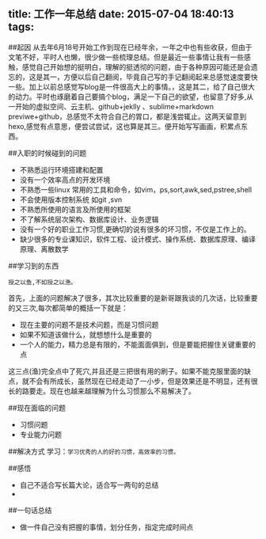 title: 工作一年总结
date: 2015-07-04 18:40:13
tags:
---

##起因
从去年6月18号开始工作到现在已经年余，一年之中也有些收获，但由于文笔不好，平时人也懒，很少做一些梳理总结。但是最近一些事情让我有一些感触，感觉自己开始想的挺明白，理解的挺透彻的问题，由于各种原因可能还是会遗忘的，这是其一，方便以后自己翻阅，毕竟自己写的手记翻阅起来总感觉速度要快一些。加上以前总感觉写blog是一件很高大上的事情。，这是其二，给了自己很大的动力。平时也琢磨着自己要搞个blog，满足一下自己的欲望，也留意了好多,从一开始的虚拟空间、云主机、github+jeklly 、sublime+markdown previwe+github，总感觉不太符合自己的胃口，都是浅尝辄止。这两天留意到hexo,感觉有点意思，便尝试尝试，这也算是其三。便开始写写画画，积累点东西。


##入职的时候碰到的问题
- 不熟悉运行环境搭建和配置
- 没有一个效率高点的开发环境
- 不熟悉一些linux 常用的工具和命令，如vim，ps,sort,awk,sed,pstree,shell
- 不会使用版本控制系统 如git ,svn
- 不熟悉所使用的语言及所使用的框架
- 不了解系统层次架构、数据库设计、业务逻辑
- 没有一个好的职业工作习惯,更确切的说有很多的坏习惯，不仅是工作上的。
- 缺少很多的专业课知识，软件工程、设计模式、操作系统、数据库原理、编译原理、离散数学


##学习到的东西

	授之以鱼,不如授之以渔。

<!--渔，习惯也。

初中那会，写下了这么一句话`不求多，求精`。后来有开始琢磨什么博学、专攻一类的饶人的话题。自己也用行动去实践一下，具体策略就是略读各种七七八八的东西，什么`xx入门`、`xx基础`，现在想起来感觉，当时还挺`2`。类似这样一些行为没有少做，到最后反而给自己留下了很多不好的习惯。折腾来，折腾去，反而偏离的了终极目标，`做一个健全的人，有独立人格，能独立思考问题、解决问题能力的人`。大白话就是做个正常人，有能力为国家做点有意义的事情。

现在看看，读大学那会，做的可能偏离总目标了，过多的关注与学习专业课技术知识，虽然在某种程度上是一种渔。但自己太过于迷信专业课知识，读书也是粗读，“不求甚解”,我自己都感觉有一种强硬的灌输，深层次的也没有去了解，自己也很难坚持下去，最终也很难在层次上提高，也没有学习到一些实现自己目标的好的方法,现在感觉真是一大憾事。

这只是一种表象，深层次的原因还是自身习惯的问题，没有一个特别好的习惯。做事情是三十分钟热情，开始感觉学习这个能涨很多知识，就开始学习，三十分钟热情后，加上困难就忘记了开始的目标，没有了热情。事情搁浅了。简单来说就是，`开始没有计划思考，开始后没有持续的动力坚持。心理上有一种畏难的心理，行动上是眼高手低。`，虽然意识到这个不好的习惯，但是自己一直未能改掉，还是不是的就会蹦出来影响一下自己，比如最近在读`scip`之时,又被自己的这个坏毛病把事情搁浅了，如果在找原因的话，那就是`执行力不足`，发现自己的缺点，却始终无法解决。
-->

首先，上面的问题解决了很多，其次比较重要的是新哥跟我谈的几次话，比较重要的又三次,每次都简单的概括一下就是：

- 现在主要的问题不是技术问题，而是习惯问题
- 如果不知道该做什么，就想想什么是重要的
- 一个人的能力，精力总是有限的，不能面面俱到，但是要能把握住关键重要的点

这三点(渔)完全点中了死穴,并且还是三把很有用的刷子。如果不能克服里面的缺点，就不会有所成长，虽然现在已经走动了一小步，但是效果还是不明显，还有很长的路要走。现在也越来越理解为什么习惯那么不易解决了。

<!--

一年也学习了很多东西，解决了一些问题。专业能力问题自己还是很弱，但是相比较一个良好的习惯，实在是微不足道。

还是自己提前计划的不好，写着写着跑题了，不知道写什么了。

-->

##现在面临的问题
- 习惯问题
- 专业能力问题

##解决方式
学习：`学习优秀的人的好的习惯，高效率的习惯。`

##感悟

- 自己不适合写长篇大论，适合写一两句的总结
- 

##一句话总结
- 做一件自己没有把握的事情，划分任务，指定完成时间点


<!--

##带新手的目标
尽快上手
熟悉整个业务流程
根据需求能进行独立的开发

-->

